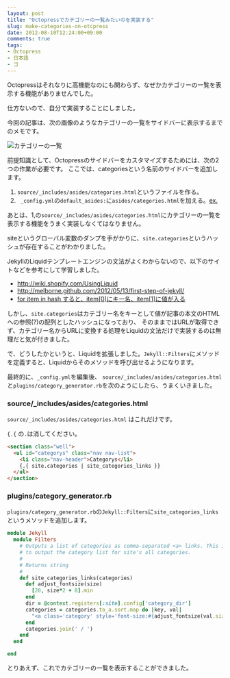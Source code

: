 ```yaml
---
layout: post
title: "Octopressでカテゴリーの一覧みたいのを実装する"
slug: make-categories-on-otcpress
date: 2012-08-10T12:24:00+09:00
comments: true
tags:
- Octopress
- 日本語
- ゴ
---
```


Octopressはそれなりに高機能なのにも関わらず、なぜかカテゴリーの一覧を表示する機能がありませんでした。

仕方ないので、自分で実装することにしました。

今回の記事は、次の画像のようなカテゴリーの一覧をサイドバーに表示するまでのメモです。

![カテゴリーの一覧](/images/posts/2012-08-10-make-categories-on-otcpress.png)

前提知識として、Octopressのサイドバーをカスタマイズするためには、次の2つの作業が必要です。
ここでは、categoriesという名前のサイドバーを追加します。

1. `source/_includes/asides/categories.html`というファイルを作る。
2. ` _config.yml`の`default_asides:`に`asides/categories.html`を加える。[ex.](https://github.com/gam0022/gam0022.net/commit/8cdfa189385461b1c5beef6e8956e721c113514f#diff-0)

<!--moore-->

あとは、1,の`source/_includes/asides/categories.html`にカテゴリーの一覧を表示する機能をうまく実装しなくてはなりません。

siteというグローバル変数のダンプを手がかりに、`site.categories`というハッシュが存在することがわかりました。

JekyllのLiquidテンプレートエンジンの文法がよくわからないので、以下のサイトなどを参考にして学習しました。

* http://wiki.shopify.com/UsingLiquid
* http://melborne.github.com/2012/05/13/first-step-of-jekyll/
* [for item in hash すると、item[0]にキー名、item[1]に値が入る](http://stackoverflow.com/questions/8206869/iterate-over-hashes-in-liquid-templates)

しかし、`site.categories`はカテゴリー名をキーとして値が記事の本文のHTMLへの参照(?)の配列としたハッシュになっており、
そのままではURLが取得できず、カテゴリー名からURLに変換する処理をLiquidの文法だけで実装するのは無理だと気が付きました。

で、どうしたかというと、Liquidを拡張しました。`Jekyll::Filters`にメソッドを定義すると、Liquidからそのメソッドを呼び出せるようになります。

最終的に、`_config.yml`を編集後、
`source/_includes/asides/categories.html`と`plugins/category_generator.rb`を次のようにしたら、うまくいきました。

### source/\_includes/asides/categories.html

`source/_includes/asides/categories.html` はこれだけです。

`{.{` の`.`は消してください。

```html
<section class="well">
  <ul id="categorys" class="nav nav-list">
    <li class="nav-header">Categorys</li>
    {.{ site.categories | site_categories_links }}
  </ul>
</section>
```

### plugins/category_generator.rb

`plugins/category_generator.rb`の`Jekyll::Filters`に`site_categories_links`というメソッドを追加します。

```ruby
module Jekyll
  module Filters
    # Outputs a list of categories as comma-separated <a> links. This is used
    # to output the category list for site's all categories.
    #   
    # Returns string
    #   
    def site_categories_links(categories)
      def adjust_fontsize(size)
        [20, size*2 + 8].min
      end
      dir = @context.registers[:site].config['category_dir']
      categories = categories.to_a.sort.map do |key, val|
        "<a class='category' style='font-size:#{adjust_fontsize(val.size)}px;' href='/#{dir}/#{key.gsub(/_|\P{Word}/, '-').gsub(/-{2,}/, '-').downcase}/'>#{key}(#{val.size})</a>"
      end
      categories.join(' / ')
    end
  end

end
```

とりあえず、これでカテゴリーの一覧を表示することができました。
